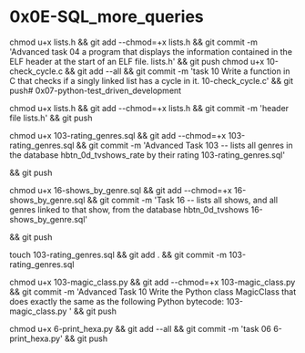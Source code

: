 # 0x0E-SQL_more_queries

chmod u+x lists.h && git add --chmod=+x lists.h && git commit -m 'Advanced task 04 a program that displays the information contained in the ELF header at the start of an ELF file. lists.h' && git push
chmod u+x 10-check_cycle.c && git add --all && git commit -m 'task 10 Write a function in C that checks if a singly linked list has a cycle in it. 10-check_cycle.c' && git push# 0x07-python-test_driven_development

chmod u+x lists.h && git add --chmod=+x lists.h && git commit -m 'header file lists.h' && git push

chmod u+x 103-rating_genres.sql && git add --chmod=+x 103-rating_genres.sql && git commit -m 'Advanced Task 103 -- lists all genres in the database hbtn_0d_tvshows_rate by their rating 103-rating_genres.sql'

 && git push

chmod u+x 16-shows_by_genre.sql && git add --chmod=+x 16-shows_by_genre.sql && git commit -m 'Task 16 -- lists all shows, and all genres linked to that show, from the database hbtn_0d_tvshows 16-shows_by_genre.sql'

 && git push

touch 103-rating_genres.sql && git add . && git commit -m 103-rating_genres.sql

chmod u+x 103-magic_class.py && git add --chmod=+x 103-magic_class.py && git commit -m 'Advanced Task 10 Write the Python class MagicClass that does exactly the same as the following Python bytecode: 103-magic_class.py ' && git push

chmod u+x 6-print_hexa.py && git add --all && git commit -m 'task 06 6-print_hexa.py' && git push
